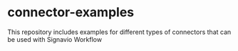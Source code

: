# connector-examples
This repository includes examples for different types of connectors that can be used with Signavio Workflow
